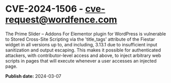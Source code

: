 # CVE-2024-1506 - cve-request@wordfence.com

The Prime Slider – Addons For Elementor plugin for WordPress is vulnerable to Stored Cross-Site Scripting via the 'title_tags' attribute of the Fiestar widget in all versions up to, and including, 3.13.1 due to insufficient input sanitization and output escaping. This makes it possible for authenticated attackers, with contributor-level access and above, to inject arbitrary web scripts in pages that will execute whenever a user accesses an injected page.

**Publish date:** 2024-03-07
